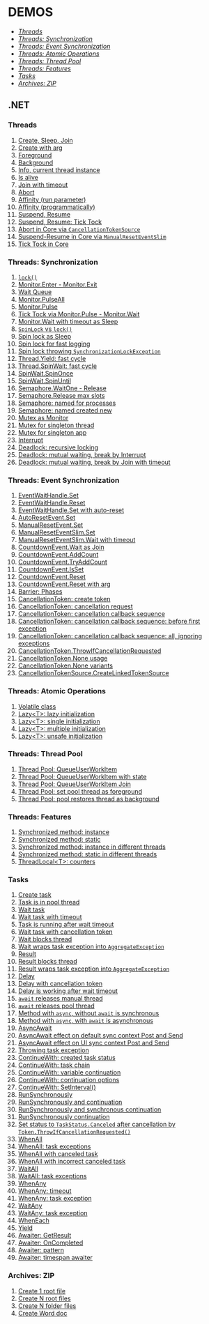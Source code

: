 # DEMOS

* [*Threads*](#threads)
* [*Threads: Synchronization*](#threads-sync)
* [*Threads: Event Synchronization*](#threads-event-sync)
* [*Threads: Atomic Operations*](#threads-atomic-operations)
* [*Threads: Thread Pool*](#threads-thread-pool)
* [*Threads: Features*](#threads-features)
* [*Tasks*](#tasks)
* [*Archives: ZIP*](#archives-zip)

## .NET

### Threads <a name="threads"></a>
1. [Create, Sleep, Join][threads-1]
2. [Create with arg][threads-2]
3. [Foreground][threads-3]
4. [Background][threads-4]
5. [Info, current thread instance][threads-5]
6. [Is alive][threads-6]
7. [Join with timeout][threads-7]
8. [Abort][threads-8]
9. [Affinity (run parameter)][threads-9]
10. [Affinity (programmatically)][threads-10]
11. [Suspend, Resume][threads-11]
12. [Suspend, Resume: Tick Tock][threads-12]
13. [Abort in Core via `CancellationTokenSource`][threads-13]
14. [Suspend-Resume in Core via `ManualResetEventSlim`][threads-14]
15. [Tick Tock in Core][threads-15]

[threads-1]:Neomaster.Demos.Tests/Threads/ThreadsUnitDemos.cs#L17
[threads-2]:Neomaster.Demos.Tests/Threads/ThreadsUnitDemos.cs#L35
[threads-3]:Neomaster.Demos.Apps/Neomaster.Demos.Apps.Threads.Foreground/Program.cs
[threads-4]:Neomaster.Demos.Apps/Neomaster.Demos.Apps.Threads.Background/Program.cs
[threads-5]:Neomaster.Demos.Tests/Threads/ThreadsUnitDemos.cs#L54
[threads-6]:Neomaster.Demos.Tests/Threads/ThreadsUnitDemos.cs#L80
[threads-7]:Neomaster.Demos.Tests/Threads/ThreadsUnitDemos.cs#L103
[threads-8]:Neomaster.Demos.Apps/Neomaster.Demos.Apps.Threads.AbortThread/Program.cs
[threads-9]:Neomaster.Demos.Apps/Neomaster.Demos.Apps.Threads.AffinityParameterized/Program.cs
[threads-10]:Neomaster.Demos.Apps/Neomaster.Demos.Apps.Threads.AffinityProgrammed/Program.cs
[threads-11]:Neomaster.Demos.Apps/Neomaster.Demos.Apps.Threads.SuspendResume/Program.cs
[threads-12]:Neomaster.Demos.Apps/Neomaster.Demos.Apps.Threads.SuspendResumeTickTock/Program.cs
[threads-13]:Neomaster.Demos.Tests/Threads/ThreadsUnitDemos.cs#L120
[threads-14]:Neomaster.Demos.Tests/Threads/ThreadsUnitDemos.cs#L147
[threads-15]:Neomaster.Demos.Tests/Threads/ThreadsUnitDemos.cs#L168

### Threads: Synchronization <a name="threads-sync"></a>
1. [`lock()`][threads-sync-1]
2. [Monitor.Enter - Monitor.Exit][threads-sync-2]
3. [Wait Queue][threads-sync-3]
4. [Monitor.PulseAll][threads-sync-4]
5. [Monitor.Pulse][threads-sync-5]
6. [Tick Tock via Monitor.Pulse - Monitor.Wait][threads-sync-6]
7. [Monitor.Wait with timeout as Sleep][threads-sync-7]
8. [`SpinLock` vs `lock()`][threads-sync-8]
9. [Spin lock as Sleep][threads-sync-9]
10. [Spin lock for fast logging][threads-sync-10]
11. [Spin lock throwing `SynchronizationLockException`][threads-sync-11]
12. [Thread.Yield: fast cycle][threads-sync-12]
13. [Thread.SpinWait: fast cycle][threads-sync-13]
14. [SpinWait.SpinOnce][threads-sync-14]
15. [SpinWait.SpinUntil][threads-sync-15]
16. [Semaphore.WaitOne - Release][threads-sync-16]
17. [Semaphore.Release max slots][threads-sync-17]
18. [Semaphore: named for processes][threads-sync-18]
19. [Semaphore: named created new][threads-sync-19]
20. [Mutex as Monitor][threads-sync-20]
21. [Mutex for singleton thread][threads-sync-21]
22. [Mutex for singleton app][threads-sync-22]
23. [Interrupt][threads-sync-23]
24. [Deadlock: recursive locking][threads-sync-24]
25. [Deadlock: mutual waiting, break by Interrupt][threads-sync-25]
26. [Deadlock: mutual waiting, break by Join with timeout][threads-sync-26]

[threads-sync-1]:Neomaster.Demos.Tests/Threads/ThreadsSyncUnitDemos.cs#L12
[threads-sync-2]:Neomaster.Demos.Tests/Threads/ThreadsSyncUnitDemos.cs#L46
[threads-sync-3]:Neomaster.Demos.Tests/Threads/ThreadsSyncUnitDemos.cs#L86
[threads-sync-4]:Neomaster.Demos.Tests/Threads/ThreadsSyncUnitDemos.cs#L115
[threads-sync-5]:Neomaster.Demos.Tests/Threads/ThreadsSyncUnitDemos.cs#L162
[threads-sync-6]:Neomaster.Demos.Tests/Threads/ThreadsSyncUnitDemos.cs#L211
[threads-sync-7]:Neomaster.Demos.Tests/Threads/ThreadsSyncUnitDemos.cs#L271
[threads-sync-8]:Neomaster.Demos.Tests/Threads/ThreadsSyncUnitDemos.cs#L317
[threads-sync-9]:Neomaster.Demos.Tests/Threads/ThreadsSyncUnitDemos.cs#L365
[threads-sync-10]:Neomaster.Demos.Tests/Threads/ThreadsSyncUnitDemos.cs#L427
[threads-sync-11]:Neomaster.Demos.Tests/Threads/ThreadsSyncUnitDemos.cs#L459
[threads-sync-12]:Neomaster.Demos.Tests/Threads/ThreadsSyncUnitDemos.cs#L491
[threads-sync-13]:Neomaster.Demos.Tests/Threads/ThreadsSyncUnitDemos.cs#L577
[threads-sync-14]:Neomaster.Demos.Tests/Threads/ThreadsSyncUnitDemos.cs#L665
[threads-sync-15]:Neomaster.Demos.Tests/Threads/ThreadsSyncUnitDemos.cs#L681
[threads-sync-16]:Neomaster.Demos.Tests/Threads/ThreadsSyncUnitDemos.cs#L700
[threads-sync-17]:Neomaster.Demos.Tests/Threads/ThreadsSyncUnitDemos.cs#L733
[threads-sync-18]:Neomaster.Demos.Tests/Threads/ThreadsSyncUnitDemos.cs#L768
[threads-sync-19]:Neomaster.Demos.Tests/Threads/ThreadsSyncUnitDemos.cs#L820
[threads-sync-20]:Neomaster.Demos.Tests/Threads/ThreadsSyncUnitDemos.cs#L845
[threads-sync-21]:Neomaster.Demos.Tests/Threads/ThreadsSyncUnitDemos.cs#L875
[threads-sync-22]:Neomaster.Demos.Tests/Threads/ThreadsSyncUnitDemos.cs#L917
[threads-sync-23]:Neomaster.Demos.Tests/Threads/ThreadsSyncUnitDemos.cs#L963
[threads-sync-24]:Neomaster.Demos.Tests/Threads/ThreadsSyncUnitDemos.cs#L1007
[threads-sync-25]:Neomaster.Demos.Tests/Threads/ThreadsSyncUnitDemos.cs#L1039
[threads-sync-26]:Neomaster.Demos.Tests/Threads/ThreadsSyncUnitDemos.cs#L1096

### Threads: Event Synchronization <a name="threads-event-sync"></a>
1. [EventWaitHandle.Set][threads-event-sync-1]
2. [EventWaitHandle.Reset][threads-event-sync-2]
3. [EventWaitHandle.Set with auto-reset][threads-event-sync-3]
4. [AutoResetEvent.Set][threads-event-sync-4]
5. [ManualResetEvent.Set][threads-event-sync-5]
6. [ManualResetEventSlim.Set][threads-event-sync-6]
7. [ManualResetEventSlim.Wait with timeout][threads-event-sync-7]
8. [CountdownEvent.Wait as Join][threads-event-sync-8]
9. [CountdownEvent.AddCount][threads-event-sync-9]
10. [CountdownEvent.TryAddCount][threads-event-sync-10]
11. [CountdownEvent.IsSet][threads-event-sync-11]
12. [CountdownEvent.Reset][threads-event-sync-12]
13. [CountdownEvent.Reset with arg][threads-event-sync-13]
14. [Barrier: Phases][threads-event-sync-14]
15. [CancellationToken: create token][threads-event-sync-15]
16. [CancellationToken: cancellation request][threads-event-sync-16]
17. [CancellationToken: cancellation callback sequence][threads-event-sync-17]
18. [CancellationToken: cancellation callback sequence: before first exception][threads-event-sync-18]
19. [CancellationToken: cancellation callback sequence: all, ignoring exceptions][threads-event-sync-19]
20. [CancellationToken.ThrowIfCancellationRequested][threads-event-sync-20]
21. [CancellationToken.None usage][threads-event-sync-21]
22. [CancellationToken.None variants][threads-event-sync-22]
23. [CancellationTokenSource.CreateLinkedTokenSource][threads-event-sync-23]

[threads-event-sync-1]:Neomaster.Demos.Tests/Threads/ThreadsEventSyncUnitDemos.cs#L9
[threads-event-sync-2]:Neomaster.Demos.Tests/Threads/ThreadsEventSyncUnitDemos.cs#L74
[threads-event-sync-3]:Neomaster.Demos.Tests/Threads/ThreadsEventSyncUnitDemos.cs#L140
[threads-event-sync-4]:Neomaster.Demos.Tests/Threads/ThreadsEventSyncUnitDemos.cs#L196
[threads-event-sync-5]:Neomaster.Demos.Tests/Threads/ThreadsEventSyncUnitDemos.cs#L252
[threads-event-sync-6]:Neomaster.Demos.Tests/Threads/ThreadsEventSyncUnitDemos.cs#L301
[threads-event-sync-7]:Neomaster.Demos.Tests/Threads/ThreadsEventSyncUnitDemos.cs#L350
[threads-event-sync-8]:Neomaster.Demos.Tests/Threads/ThreadsEventSyncUnitDemos.cs#L374
[threads-event-sync-9]:Neomaster.Demos.Tests/Threads/ThreadsEventSyncUnitDemos.cs#L400
[threads-event-sync-10]:Neomaster.Demos.Tests/Threads/ThreadsEventSyncUnitDemos.cs#L434
[threads-event-sync-11]:Neomaster.Demos.Tests/Threads/ThreadsEventSyncUnitDemos.cs#L447
[threads-event-sync-12]:Neomaster.Demos.Tests/Threads/ThreadsEventSyncUnitDemos.cs#L463
[threads-event-sync-13]:Neomaster.Demos.Tests/Threads/ThreadsEventSyncUnitDemos.cs#L478
[threads-event-sync-14]:Neomaster.Demos.Tests/Threads/ThreadsEventSyncUnitDemos.cs#L493
[threads-event-sync-15]:Neomaster.Demos.Tests/Threads/ThreadsEventSyncUnitDemos.cs#L538
[threads-event-sync-16]:Neomaster.Demos.Tests/Threads/ThreadsEventSyncUnitDemos.cs#L549
[threads-event-sync-17]:Neomaster.Demos.Tests/Threads/ThreadsEventSyncUnitDemos.cs#L576
[threads-event-sync-18]:Neomaster.Demos.Tests/Threads/ThreadsEventSyncUnitDemos.cs#L607
[threads-event-sync-19]:Neomaster.Demos.Tests/Threads/ThreadsEventSyncUnitDemos.cs#L654
[threads-event-sync-20]:Neomaster.Demos.Tests/Threads/ThreadsEventSyncUnitDemos.cs#L701
[threads-event-sync-21]:Neomaster.Demos.Tests/Threads/ThreadsEventSyncUnitDemos.cs#L736
[threads-event-sync-22]:Neomaster.Demos.Tests/Threads/ThreadsEventSyncUnitDemos.cs#L758
[threads-event-sync-23]:Neomaster.Demos.Tests/Threads/ThreadsEventSyncUnitDemos.cs#L775

### Threads: Atomic Operations <a name="threads-atomic-operations"></a>
1. [Volatile class][threads-atomic-operations-1]
2. [Lazy&lt;T&gt;: lazy initialization][threads-atomic-operations-2]
3. [Lazy&lt;T&gt;: single initialization][threads-atomic-operations-3]
4. [Lazy&lt;T&gt;: multiple initialization][threads-atomic-operations-4]
5. [Lazy&lt;T&gt;: unsafe initialization][threads-atomic-operations-5]

[threads-atomic-operations-1]:Neomaster.Demos.Tests/Threads/ThreadsAtomicOperationsUnitDemos.cs#L8
[threads-atomic-operations-2]:Neomaster.Demos.Tests/Threads/ThreadsAtomicOperationsUnitDemos.cs#L43
[threads-atomic-operations-3]:Neomaster.Demos.Tests/Threads/ThreadsAtomicOperationsUnitDemos.cs#L55
[threads-atomic-operations-4]:Neomaster.Demos.Tests/Threads/ThreadsAtomicOperationsUnitDemos.cs#L89
[threads-atomic-operations-5]:Neomaster.Demos.Tests/Threads/ThreadsAtomicOperationsUnitDemos.cs#L132

### Threads: Thread Pool <a name="threads-thread-pool"></a>
1. [Thread Pool: QueueUserWorkItem][threads-thread-pool-1]
2. [Thread Pool: QueueUserWorkItem with state][threads-thread-pool-2]
3. [Thread Pool: QueueUserWorkItem Join][threads-thread-pool-3]
4. [Thread Pool: set pool thread as foreground][threads-thread-pool-4]
5. [Thread Pool: pool restores thread as background][threads-thread-pool-4]

[threads-thread-pool-1]:Neomaster.Demos.Tests/Threads/ThreadsThreadPoolUnitDemos.cs#L8
[threads-thread-pool-2]:Neomaster.Demos.Tests/Threads/ThreadsThreadPoolUnitDemos.cs#L25
[threads-thread-pool-3]:Neomaster.Demos.Tests/Threads/ThreadsThreadPoolUnitDemos.cs#L44
[threads-thread-pool-4]:Neomaster.Demos.Apps/Neomaster.Demos.Apps.Threads.SetPoolThreadAsForeground/Program.cs
[threads-thread-pool-5]:Neomaster.Demos.Tests/Threads/ThreadsThreadPoolUnitDemos.cs#L63

### Threads: Features <a name="threads-features"></a>
1. [Synchronized method: instance][threads-features-1]
2. [Synchronized method: static][threads-features-2]
3. [Synchronized method: instance in different threads][threads-features-3]
4. [Synchronized method: static in different threads][threads-features-4]
5. [ThreadLocal&lt;T&gt;: counters][threads-features-5]

[threads-features-1]:Neomaster.Demos.Tests/Threads/ThreadsFeaturesUnitDemos.cs#L10
[threads-features-2]:Neomaster.Demos.Tests/Threads/ThreadsFeaturesUnitDemos.cs#L26
[threads-features-3]:Neomaster.Demos.Tests/Threads/ThreadsFeaturesUnitDemos.cs#L41
[threads-features-4]:Neomaster.Demos.Tests/Threads/ThreadsFeaturesUnitDemos.cs#L86
[threads-features-5]:Neomaster.Demos.Tests/Threads/ThreadsFeaturesUnitDemos.cs#L129

### Tasks <a name="tasks"></a>
1. [Create task][tasks-1]
2. [Task is in pool thread][tasks-2]
3. [Wait task][tasks-3]
4. [Wait task with timeout][tasks-4]
5. [Task is running after wait timeout][tasks-5]
6. [Wait task with cancellation token][tasks-6]
7. [Wait blocks thread][tasks-7]
8. [Wait wraps task exception into `AggregateException`][tasks-8]
9. [Result][tasks-9]
10. [Result blocks thread][tasks-10]
11. [Result wraps task exception into `AggregateException`][tasks-11]
12. [Delay][tasks-12]
13. [Delay with cancellation token][tasks-13]
14. [Delay is working after wait timeout][tasks-14]
15. [`await` releases manual thread][tasks-15]
16. [`await` releases pool thread][tasks-16]
17. [Method with `async`, without `await` is synchronous][tasks-17]
18. [Method with `async`, with `await` is asynchronous][tasks-18]
19. [AsyncAwait][tasks-19]
20. [AsyncAwait effect on default sync context Post and Send][tasks-20]
21. [AsyncAwait effect on UI sync context Post and Send][tasks-21]
22. [Throwing task exception][tasks-22]
23. [ContinueWith: created task status][tasks-23]
24. [ContinueWith: task chain][tasks-24]
25. [ContinueWith: variable continuation][tasks-25]
26. [ContinueWith: continuation options][tasks-26]
27. [ContinueWith: SetInterval()][tasks-27]
28. [RunSynchronously][tasks-28]
29. [RunSynchronously and continuation][tasks-29]
30. [RunSynchronously and synchronous continuation][tasks-30]
31. [RunSynchronously continuation][tasks-31]
32. [Set status to `TaskStatus.Canceled` after cancellation by `Token.ThrowIfCancellationRequested()`][tasks-32]
33. [WhenAll][tasks-33]
34. [WhenAll: task exceptions][tasks-34]
35. [WhenAll with canceled task][tasks-35]
36. [WhenAll with incorrect canceled task][tasks-36]
37. [WaitAll][tasks-37]
38. [WaitAll: task exceptions][tasks-38]
39. [WhenAny][tasks-39]
40. [WhenAny: timeout][tasks-40]
41. [WhenAny: task exception][tasks-41]
42. [WaitAny][tasks-42]
43. [WaitAny: task exception][tasks-43]
44. [WhenEach][tasks-44]
45. [Yield][tasks-45]
46. [Awaiter: GetResult][tasks-46]
47. [Awaiter: OnCompleted][tasks-47]
48. [Awaiter: pattern][tasks-48]
49. [Awaiter: timespan awaiter][tasks-49]

[tasks-1]:Neomaster.Demos.Tests/Tasks/TasksUnitDemos.cs#L8
[tasks-2]:Neomaster.Demos.Tests/Tasks/TasksUnitDemos.cs#L35
[tasks-3]:Neomaster.Demos.Tests/Tasks/TasksUnitDemos.cs#L50
[tasks-4]:Neomaster.Demos.Tests/Tasks/TasksUnitDemos.cs#L66
[tasks-5]:Neomaster.Demos.Tests/Tasks/TasksUnitDemos.cs#L79
[tasks-6]:Neomaster.Demos.Tests/Tasks/TasksUnitDemos.cs#L101
[tasks-7]:Neomaster.Demos.Tests/Tasks/TasksUnitDemos.cs#L119
[tasks-8]:Neomaster.Demos.Tests/Tasks/TasksUnitDemos.cs#L143
[tasks-9]:Neomaster.Demos.Tests/Tasks/TasksUnitDemos.cs#L160
[tasks-10]:Neomaster.Demos.Tests/Tasks/TasksUnitDemos.cs#L168
[tasks-11]:Neomaster.Demos.Tests/Tasks/TasksUnitDemos.cs#L191
[tasks-12]:Neomaster.Demos.Tests/Tasks/TasksUnitDemos.cs#L209
[tasks-13]:Neomaster.Demos.Tests/Tasks/TasksUnitDemos.cs#L221
[tasks-14]:Neomaster.Demos.Tests/Tasks/TasksUnitDemos.cs#L234
[tasks-15]:Neomaster.Demos.Tests/Tasks/TasksUnitDemos.cs#L244
[tasks-16]:Neomaster.Demos.Tests/Tasks/TasksUnitDemos.cs#L281
[tasks-17]:Neomaster.Demos.Tests/Tasks/TasksUnitDemos.cs#L326
[tasks-18]:Neomaster.Demos.Tests/Tasks/TasksUnitDemos.cs#L353
[tasks-19]:Neomaster.Demos.Apps/Neomaster.Demos.Apps.Tasks.TaskConfigureAwait/Form1.cs
[tasks-20]:Neomaster.Demos.Tests/Tasks/TasksUnitDemos.cs#L382
[tasks-21]:Neomaster.Demos.Tests/Tasks/TasksUnitDemos.cs#L408
[tasks-22]:Neomaster.Demos.Tests/Tasks/TasksUnitDemos.cs#L432
[tasks-23]:Neomaster.Demos.Tests/Tasks/TasksUnitDemos.cs#L503
[tasks-24]:Neomaster.Demos.Tests/Tasks/TasksUnitDemos.cs#L510
[tasks-25]:Neomaster.Demos.Tests/Tasks/TasksUnitDemos.cs#L520
[tasks-26]:Neomaster.Demos.Tests/Tasks/TasksUnitDemos.cs#L553
[tasks-27]:Neomaster.Demos.Tests/Tasks/TasksUnitDemos.cs#L569
[tasks-28]:Neomaster.Demos.Tests/Tasks/TasksUnitDemos.cs#L616
[tasks-29]:Neomaster.Demos.Tests/Tasks/TasksUnitDemos.cs#L638
[tasks-30]:Neomaster.Demos.Tests/Tasks/TasksUnitDemos.cs#L674
[tasks-31]:Neomaster.Demos.Tests/Tasks/TasksUnitDemos.cs#L712
[tasks-32]:Neomaster.Demos.Tests/Tasks/TasksUnitDemos.cs#L731
[tasks-33]:Neomaster.Demos.Tests/Tasks/TasksUnitDemos.cs#L759
[tasks-34]:Neomaster.Demos.Tests/Tasks/TasksUnitDemos.cs#L780
[tasks-35]:Neomaster.Demos.Tests/Tasks/TasksUnitDemos.cs#L840
[tasks-36]:Neomaster.Demos.Tests/Tasks/TasksUnitDemos.cs#L864
[tasks-37]:Neomaster.Demos.Tests/Tasks/TasksUnitDemos.cs#L899
[tasks-38]:Neomaster.Demos.Tests/Tasks/TasksUnitDemos.cs#L921
[tasks-39]:Neomaster.Demos.Tests/Tasks/TasksUnitDemos.cs#L968
[tasks-40]:Neomaster.Demos.Tests/Tasks/TasksUnitDemos.cs#L989
[tasks-41]:Neomaster.Demos.Tests/Tasks/TasksUnitDemos.cs#L1014
[tasks-42]:Neomaster.Demos.Tests/Tasks/TasksUnitDemos.cs#L1033
[tasks-43]:Neomaster.Demos.Tests/Tasks/TasksUnitDemos.cs#L1052
[tasks-44]:Neomaster.Demos.Tests/Tasks/TasksUnitDemos.cs#L1071
[tasks-45]:Neomaster.Demos.Tests/Tasks/TasksUnitDemos.cs#L1110
[tasks-46]:Neomaster.Demos.Tests/Tasks/TasksUnitDemos.cs#L1168
[tasks-47]:Neomaster.Demos.Tests/Tasks/TasksUnitDemos.cs#L1180
[tasks-48]:Neomaster.Demos.Tests/Tasks/TasksUnitDemos.cs#L1207
[tasks-49]:Neomaster.Demos.Tests/Tasks/TasksUnitDemos.cs#L1259

### Archives: ZIP <a name="archives-zip"></a>
1. [Create 1 root file][archives-zip-1]
2. [Create N root files][archives-zip-2]
3. [Create N folder files][archives-zip-3]
4. [Create Word doc][archives-zip-4]

[archives-zip-1]:Neomaster.Demos.Tests/Archives/ZipArchivesUnitDemos.cs#L15
[archives-zip-2]:Neomaster.Demos.Tests/Archives/ZipArchivesUnitDemos.cs#L27
[archives-zip-3]:Neomaster.Demos.Tests/Archives/ZipArchivesUnitDemos.cs#L43
[archives-zip-4]:Neomaster.Demos.Tests/Archives/ZipArchivesUnitDemos.cs#L59

